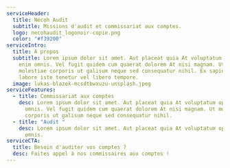 ```yaml
---
serviceHeader:
  title: Necoh Audit
  subtitle: Missions d'audit et commissariat aux comptes.
  logo: necohaudit_logonoir-copie.png
  color: "#f39200"
serviceIntro:
  title: A propos
  subtitle: Lorem ipsum dolor sit amet. Aut placeat quia At voluptatum optio aut
    enim omnis. Vel fugit quidem cum quaerat dolorem At nisi magnam. Ut
    molestiae corporis ut galisum neque sed consequatur nihil. Ex sapiente
    labore iste tenetur vel libero tempore.
  image: lukas-blazek-mcsdtbwxuzu-unsplash.jpeg
serviceFeatures:
  - title: Commissariat aux comptes
    desc: Lorem ipsum dolor sit amet. Aut placeat quia At voluptatum optio aut enim
      omnis. Vel fugit quidem cum quaerat dolorem At nisi magnam. Ut molestiae
      corporis ut galisum neque sed consequatur nihil.
  - title: "Audit "
    desc: Lorem ipsum dolor sit amet. Aut placeat quia At voluptatum optio aut enim
      omnis.
serviceCTA:
  title: Besoin d'auditer vos comptes ?
  desc: Faites appel à nos commissaires aux comptes !
---
```

